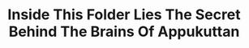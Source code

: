 <div align="center">

# Inside This Folder Lies The Secret Behind The Brains Of Appukuttan  

</div>
